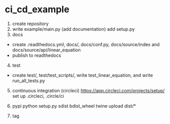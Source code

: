 # ci_cd_example

1) create repository
2) write example/main.py (add documentation)
add setup.py
3) docs
- create .readthedocs.yml, docs/, docs/conf.py, docs/source/index and docs/source/api/linear_equation
- publish to readthedocs
4) test
- create test/, test/test_scripts/, write test_linear_equation, and write run_all_tests.py
5) continuous integration (circleci)
https://app.circleci.com/projects/setup/
set up .circleci, .circle/ci

6) pypi
python setup.py sdist bdist_wheel
twine upload dist/*
7) tag